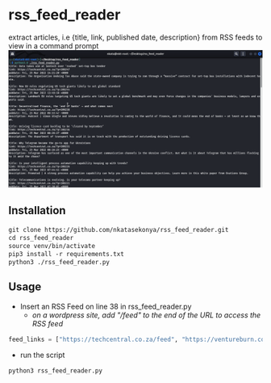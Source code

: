# rss_feed_reader
extract articles, i.e {title, link, published date, description} from RSS feeds to view in a command prompt
![RSS in Bash Terminal](usage.png)

## Installation
```
git clone https://github.com/nkatasekonya/rss_feed_reader.git
cd rss_feed_reader
source venv/bin/activate
pip3 install -r requirements.txt
python3 ./rss_feed_reader.py
```

## Usage
- Insert an RSS Feed on line 38 in rss_feed_reader.py 
  - *on a wordpress site, add "/feed" to the end of the URL to access the RSS feed*
```python
feed_links = ["https://techcentral.co.za/feed", "https://ventureburn.com/feed"]
```
- run the script
```python
python3 rss_feed_reader.py
```
